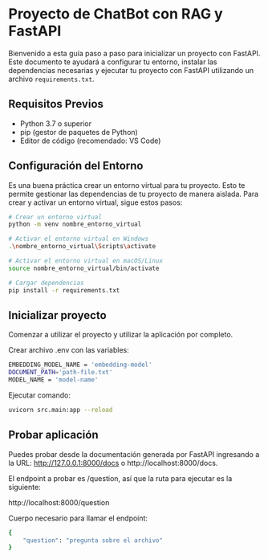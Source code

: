 # Proyecto de ChatBot con RAG y FastAPI

Bienvenido a esta guía paso a paso para inicializar un proyecto con FastAPI. Este documento te ayudará a configurar tu entorno, instalar las dependencias necesarias y ejecutar tu proyecto con FastAPI utilizando un archivo `requirements.txt`.

## Requisitos Previos

- Python 3.7 o superior
- pip (gestor de paquetes de Python)
- Editor de código (recomendado: VS Code)

## Configuración del Entorno

Es una buena práctica crear un entorno virtual para tu proyecto. Esto te permite gestionar las dependencias de tu proyecto de manera aislada. Para crear y activar un entorno virtual, sigue estos pasos:

```bash
# Crear un entorno virtual
python -m venv nombre_entorno_virtual

# Activar el entorno virtual en Windows
.\nombre_entorno_virtual\Scripts\activate

# Activar el entorno virtual en macOS/Linux
source nombre_entorno_virtual/bin/activate

# Cargar dependencias
pip install -r requirements.txt
```

## Inicializar proyecto
Comenzar a utilizar el proyecto y utilizar la aplicación por completo.

Crear archivo .env con las variables:
```bash
EMBEDDING_MODEL_NAME = 'embedding-model'
DOCUMENT_PATH='path-file.txt'
MODEL_NAME = 'model-name'
```
Ejecutar comando: 
```bash
uvicorn src.main:app --reload
```

## Probar aplicación

Puedes probar desde la documentación generada por FastAPI ingresando a la URL: http://127.0.0.1:8000/docs o http://localhost:8000/docs.

El endpoint a probar es /question, así que la ruta para ejecutar es la siguiente:

http://localhost:8000/question

Cuerpo necesario para llamar el endpoint:
```bash
{
	"question": "pregunta sobre el archivo"
}
```